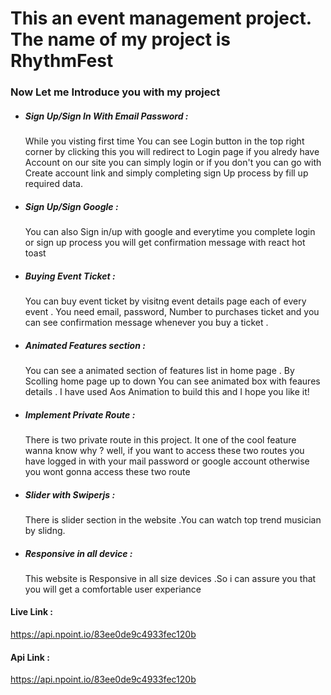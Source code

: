 # This an event management project. The name of my project is RhythmFest
### Now Let me Introduce you with my project
* ##### Sign Up/Sign In With Email Password :
  While you visting first time You can see Login button in the top right corner by clicking this you will redirect to Login page if you alredy have Account on our site you can simply login or if you don't you can go with Create account link and simply completing sign Up process by fill up required data.
 * ##### Sign Up/Sign Google : 
 
   You can also Sign in/up with google and everytime you complete login or sign up process you will get confirmation message 
   with react hot toast
* ##### Buying Event Ticket :
  You can buy event ticket by visitng event details page each of every event . You need email, password, Number to purchases ticket and you can see confirmation message whenever you buy a ticket .
* ##### Animated Features section :
  You can see a animated section of features list in home page . By Scolling home page up to down You can see animated box with feaures details . I have used Aos Animation to build this and I hope you like it!

* ##### Implement Private Route :
  There is two private route in this project. It one of the cool feature wanna know why ? 
  well, if you want to access these two routes you have logged in with your mail password or google account otherwise you wont gonna access these two route

* ##### Slider with Swiperjs :
  There is slider section in the website .You can watch top trend musician by slidng. 

* ##### Responsive in all device :
  This website is Responsive in all size devices .So i can assure you that you will get a comfortable user experiance


#### Live Link : 
https://api.npoint.io/83ee0de9c4933fec120b
#### Api Link :
https://api.npoint.io/83ee0de9c4933fec120b


